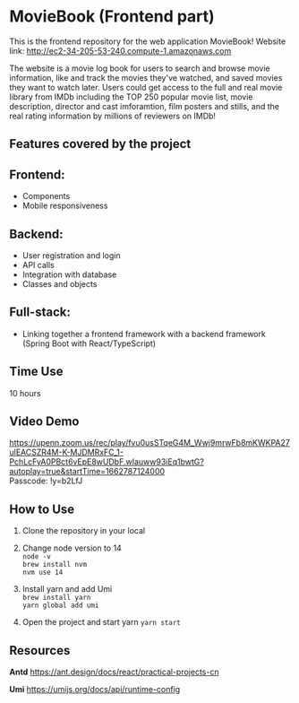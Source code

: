 # MovieBook (Frontend part)
This is the frontend repository for the web application MovieBook! Website link: http://ec2-34-205-53-240.compute-1.amazonaws.com

The website is a movie log book for users to search and browse movie information, like and track the movies they've watched, and saved movies they want to watch later. Users could get access to the full and real movie library from IMDb including the TOP 250 popular movie list, movie description, director and cast imforamtion, film posters and stills, and the real rating information by millions of reviewers on IMDb! 

## Features covered by the project
## Frontend:
- Components
- Mobile responsiveness

## Backend:
- User registration and login
- API calls
- Integration with database
- Classes and objects

## Full-stack:
- Linking together a frontend framework with a backend framework (Spring Boot with React/TypeScript)

## Time Use
10 hours

## Video Demo
https://upenn.zoom.us/rec/play/fvu0usSTqeG4M_Wwj9mrwFb8mKWKPA27ulEACSZR4M-K-MJDMRxFC_1-PchLcFyA0PBct6vEpE8wUDbF.wIauww93iEq1bwtG?autoplay=true&startTime=1662787124000   
Passcode: !y=b2LfJ

## How to Use
1. Clone the repository in your local

2. Change node version to 14   
```node -v```   
```brew install nvm```   
```nvm use 14```   

3. Install yarn and add Umi   
```brew install yarn```   
```yarn global add umi```   

4. Open the project and start yarn
```yarn start```


## Resources

**Antd** https://ant.design/docs/react/practical-projects-cn

**Umi** https://umijs.org/docs/api/runtime-config
